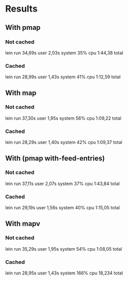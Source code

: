 # Results

## With pmap

### Not cached

lein run  34,69s user 2,03s system 35% cpu 1:44,38 total

### Cached

lein run  28,99s user 1,43s system 41% cpu 1:12,59 total

## With map

### Not cached

lein run  37,30s user 1,95s system 56% cpu 1:09,22 total

### Cached

lein run  28,29s user 1,40s system 42% cpu 1:09,37 total


## With (pmap with-feed-entries)

### Not cached

lein run  37,11s user 2,07s system 37% cpu 1:43,84 total

### Cached

lein run  29,19s user 1,56s system 40% cpu 1:15,05 total

## With mapv

### Not cached

lein run  35,29s user 1,95s system 54% cpu 1:08,05 total

### Cached

lein run  28,95s user 1,43s system 166% cpu 18,234 total


